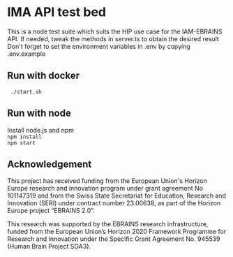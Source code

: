 # IMA API test bed

This is a node test suite which suits the HIP use case for the IAM-EBRAINS API. 
If needed, tweak the methods in server.ts to obtain the desired result
Don't forget to set the environment variables in .env by copying .env.example


## Run with docker
   ` ./start.sh`

## Run with node

Install node.js and npm  
    `npm install`  
    `npm start`  

## Acknowledgement

This project has received funding from the  European Union's Horizon Europe research and innovation program under grant agreement No 101147319 and from the Swiss State Secretariat for Education, Research and Innovation (SERI) under contract number 23.00638, as part of the Horizon Europe project “EBRAINS 2.0”.

This research was supported by the EBRAINS research infrastructure, funded from the European Union’s Horizon 2020 Framework Programme for Research and Innovation under the Specific Grant Agreement No. 945539 (Human Brain Project SGA3).
